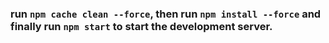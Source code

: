 ### run ```npm cache clean --force```, then run ```npm install --force``` and finally run ```npm start``` to start the development server.
